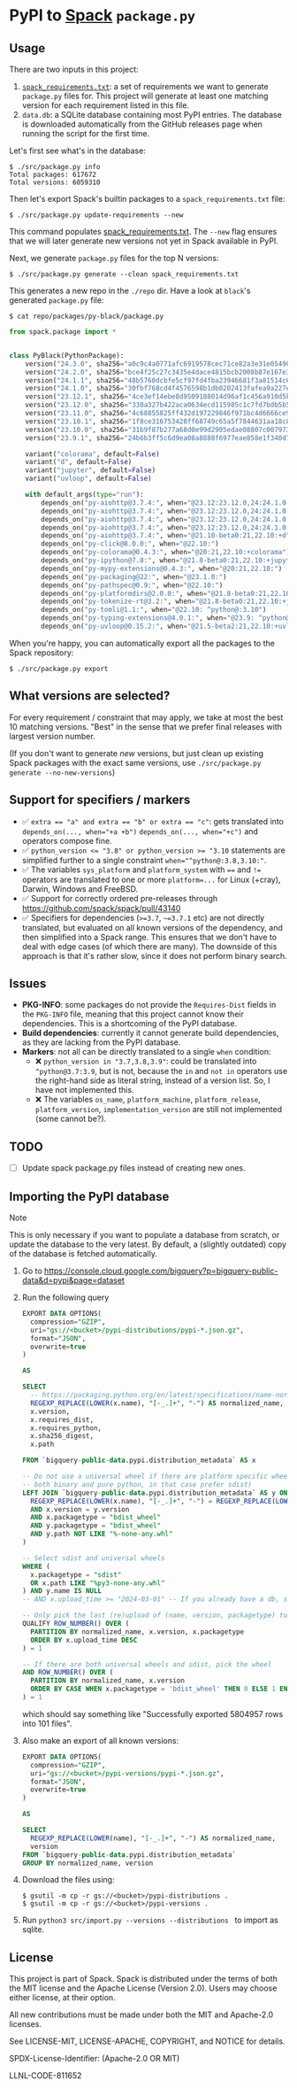 # PyPI to [Spack](https://www.github.com/spack/spack) `package.py`

## Usage

There are two inputs in this project:

1. [`spack_requirements.txt`](spack_requirements.txt): a set of requirements we want to generate
   `package.py` files for. This project will generate at least one matching version for each
    requirement listed in this file.
2. `data.db`: a SQLite database containing most PyPI entries. The database is downloaded
    automatically from the GitHub releases page when running the script for the first time.

Let's first see what's in the database:

```console
$ ./src/package.py info
Total packages: 617672
Total versions: 6059310
```

Then let's export Spack's builtin packages to a `spack_requirements.txt` file:

```console
$ ./src/package.py update-requirements --new
```

This command populates [spack_requirements.txt](spack_requirements.txt). The `--new` flag ensures
that we will later generate new versions not yet in Spack available in PyPI.

Next, we generate `package.py` files for the top N versions:

```console
$ ./src/package.py generate --clean spack_requirements.txt
```

This generates a new repo in the `./repo` dir. Have a look at `black`'s generated `package.py`
file:

```console
$ cat repo/packages/py-black/package.py
```

```python
from spack.package import *


class PyBlack(PythonPackage):
    version("24.3.0", sha256="a0c9c4a0771afc6919578cec71ce82a3e31e054904e7197deacbc9382671c41f", url="https://pypi.org/packages/8f/5f/bac24a952668c7482cfdb4ebf91ba57a796c9da8829363a772040c1a3312/black-24.3.0.tar.gz")
    version("24.2.0", sha256="bce4f25c27c3435e4dace4815bcb2008b87e167e3bf4ee47ccdc5ce906eb4894", url="https://pypi.org/packages/29/69/f3ab49cdb938b3eecb048fa64f86bdadb1fac26e92c435d287181d543b0a/black-24.2.0.tar.gz")
    version("24.1.1", sha256="48b5760dcbfe5cf97fd4fba23946681f3a81514c6ab8a45b50da67ac8fbc6c7b", url="https://pypi.org/packages/77/ec/a429d15d2e7f996203bff98e2b2e84ad4cb3de318de147b0038dc93fbc71/black-24.1.1.tar.gz")
    version("24.1.0", sha256="30fbf768cd4f4576598b1db0202413fafea9a227ef808d1a12230c643cefe9fc", url="https://pypi.org/packages/ea/19/33d4f2f0babcbc07d3e2c058a64c76606cf19884a600536c837aaf4e4f2d/black-24.1.0.tar.gz")
    version("23.12.1", sha256="4ce3ef14ebe8d9509188014d96af1c456a910d5b5cbf434a09fef7e024b3d0d5", url="https://pypi.org/packages/fd/f4/a57cde4b60da0e249073009f4a9087e9e0a955deae78d3c2a493208d0c5c/black-23.12.1.tar.gz")
    version("23.12.0", sha256="330a327b422aca0634ecd115985c1c7fd7bdb5b5a2ef8aa9888a82e2ebe9437a", url="https://pypi.org/packages/5a/73/618bcfd4a4868d52c02ff7136ec60e9d63bc83911d3d8b4998e42acf9557/black-23.12.0.tar.gz")
    version("23.11.0", sha256="4c68855825ff432d197229846f971bc4d6666ce90492e5b02013bcaca4d9ab05", url="https://pypi.org/packages/ef/21/c2d38c7c98a089fd0f7e1a8be16c07f141ed57339b3082737de90db0ca59/black-23.11.0.tar.gz")
    version("23.10.1", sha256="1f8ce316753428ff68749c65a5f7844631aa18c8679dfd3ca9dc1a289979c258", url="https://pypi.org/packages/36/bf/a462f36723824c60dc3db10528c95656755964279a6a5c287b4f9fd0fa84/black-23.10.1.tar.gz")
    version("23.10.0", sha256="31b9f87b277a68d0e99d2905edae08807c007973eaa609da5f0c62def6b7c0bd", url="https://pypi.org/packages/2d/e0/8433441b0236b9d795ffbf5750f98144e0378b6e20401ba4d2db30b99a5c/black-23.10.0.tar.gz")
    version("23.9.1", sha256="24b6b3ff5c6d9ea08a8888f6977eae858e1f340d7260cf56d70a49823236b62d", url="https://pypi.org/packages/12/c3/257adbdbf2cc60bf844b5c0e3791a9d49e4fb4f7bcd8a2e875824ca0b7bc/black-23.9.1.tar.gz")

    variant("colorama", default=False)
    variant("d", default=False)
    variant("jupyter", default=False)
    variant("uvloop", default=False)

    with default_args(type="run"):
        depends_on("py-aiohttp@3.7.4:", when="@23.12:23.12.0,24:24.1.0 platform=linux")
        depends_on("py-aiohttp@3.7.4:", when="@23.12:23.12.0,24:24.1.0 platform=freebsd")
        depends_on("py-aiohttp@3.7.4:", when="@23.12:23.12.0,24:24.1.0 platform=darwin")
        depends_on("py-aiohttp@3.7.4:", when="@23.12:23.12.0,24:24.1.0 platform=cray")
        depends_on("py-aiohttp@3.7.4:", when="@21.10-beta0:21,22.10:+d")
        depends_on("py-click@8.0.0:", when="@22.10:")
        depends_on("py-colorama@0.4.3:", when="@20:21,22.10:+colorama")
        depends_on("py-ipython@7.8:", when="@21.8-beta0:21,22.10:+jupyter")
        depends_on("py-mypy-extensions@0.4.3:", when="@20:21,22.10:")
        depends_on("py-packaging@22:", when="@23.1.0:")
        depends_on("py-pathspec@0.9:", when="@22.10:")
        depends_on("py-platformdirs@2.0.0:", when="@21.8-beta0:21,22.10:")
        depends_on("py-tokenize-rt@3.2:", when="@21.8-beta0:21,22.10:+jupyter")
        depends_on("py-tomli@1.1:", when="@22.10: ^python@:3.10")
        depends_on("py-typing-extensions@4.0.1:", when="@23.9: ^python@:3.10")
        depends_on("py-uvloop@0.15.2:", when="@21.5-beta2:21,22.10:+uvloop")


```

When you're happy, you can automatically export all the packages to the Spack repository:

```console
$ ./src/package.py export
```

## What versions are selected?

For every requirement / constraint that may apply, we take at most the best 10 matching versions.
"Best" in the sense that we prefer final releases with largest version number.

(If you don't want to generate *new* versions, but just clean up existing Spack packages with the
exact same versions, use `./src/package.py generate --no-new-versions`)

## Support for specifiers / markers
- ✅ `extra == "a" and extra == "b" or extra == "c"`: gets translated into
  `depends_on(..., when="+a +b")` `depends_on(..., when="+c")` and operators compose fine.
- ✅ `python_version <= "3.8" or python_version >= "3.10` statements are simplified further
  to a single constraint `when="^python@:3.8,3.10:"`.
- ✅ The variables `sys_platform` and `platform_system` with `==` and `!=` operators are
  translated to one or more `platform=...` for Linux (+cray), Darwin, Windows and FreeBSD.
- ✅ Support for correctly ordered pre-releases through https://github.com/spack/spack/pull/43140
- ✅ Specifiers for dependencies (`>=3.7`, `~=3.7.1` etc) are not directly translated, but
  evaluated on all known versions of the dependency, and then simplified into a Spack range. This
  ensures that we don't have to deal with edge cases (of which there are many). The downside of
  this approach is that it's rather slow, since it does not perform binary search.


## Issues

- **PKG-INFO**: some packages do not provide the `Requires-Dist` fields in the `PKG-INFO` file,
  meaning that this project cannot know their dependencies. This is a shortcoming of the PyPI
  database.
- **Build dependencies**: currently it cannot generate build dependencies, as they are lacking
  from the PyPI database.
- **Markers**: not all can be directly translated to a single `when` condition:
  - ❌ `python_version in "3.7,3.8,3.9"`: could be translated into `^python@3.7:3.9`, but is not,
    because the `in` and `not in` operators use the right-hand side as literal string, instead of
    a version list. So, I have not implemented this.
  - ❌ The variables `os_name`, `platform_machine`, `platform_release`, `platform_version`,
  `implementation_version` are still not implemented (some cannot be?).

## TODO

- [ ] Update spack package.py files instead of creating new ones.

## Importing the PyPI database

> [!NOTE]  
> This is only necessary if you want to populate a database from scratch, or update the database
> to the very latest. By default, a (slightly outdated) copy of the database is fetched
> automatically.

1. Go to https://console.cloud.google.com/bigquery?p=bigquery-public-data&d=pypi&page=dataset
2. Run the following query

   ```sql
   EXPORT DATA OPTIONS(
     compression="GZIP",
     uri="gs://<bucket>/pypi-distributions/pypi-*.json.gz",
     format="JSON",
     overwrite=true
   )

   AS

   SELECT
     -- https://packaging.python.org/en/latest/specifications/name-normalization/
     REGEXP_REPLACE(LOWER(x.name), "[-_.]+", "-") AS normalized_name,
     x.version,
     x.requires_dist,
     x.requires_python,
     x.sha256_digest,
     x.path

   FROM `bigquery-public-data.pypi.distribution_metadata` AS x

   -- Do not use a universal wheel if there are platform specific wheels (e.g. black can be built
   -- both binary and pure python, in that case prefer sdist)
   LEFT JOIN `bigquery-public-data.pypi.distribution_metadata` AS y ON (
     REGEXP_REPLACE(LOWER(x.name), "[-_.]+", "-") = REGEXP_REPLACE(LOWER(y.name), "[-_.]+", "-")
     AND x.version = y.version
     AND x.packagetype = "bdist_wheel"
     AND y.packagetype = "bdist_wheel"
     AND y.path NOT LIKE "%-none-any.whl"
   )

   -- Select sdist and universal wheels
   WHERE (
     x.packagetype = "sdist"
     OR x.path LIKE "%py3-none-any.whl"
   ) AND y.name IS NULL
   -- AND x.upload_time >= "2024-03-01" -- If you already have a db, set this to last time fetched

   -- Only pick the last (re)upload of (name, version, packagetype) tuples
   QUALIFY ROW_NUMBER() OVER (
     PARTITION BY normalized_name, x.version, x.packagetype
     ORDER BY x.upload_time DESC
   ) = 1

   -- If there are both universal wheels and sdist, pick the wheel
   AND ROW_NUMBER() OVER (
     PARTITION BY normalized_name, x.version
     ORDER BY CASE WHEN x.packagetype = 'bdist_wheel' THEN 0 ELSE 1 END
   ) = 1
   ```
   which should say something like "Successfully exported 5804957 rows into 101 files".

3. Also make an export of all known versions:

   ```sql
   EXPORT DATA OPTIONS(
     compression="GZIP",
     uri="gs://<bucket>/pypi-versions/pypi-*.json.gz",
     format="JSON",
     overwrite=true
   )

   AS

   SELECT
     REGEXP_REPLACE(LOWER(name), "[-_.]+", "-") AS normalized_name,
     version
   FROM `bigquery-public-data.pypi.distribution_metadata`
   GROUP BY normalized_name, version
   ```
4. Download the files using:
   ```console
   $ gsutil -m cp -r gs://<bucket>/pypi-distributions .
   $ gsutil -m cp -r gs://<bucket>/pypi-versions .
   ```
4. Run `python3 src/import.py --versions --distributions ` to import as sqlite.


## License

This project is part of Spack. Spack is distributed under the terms of both the
MIT license and the Apache License (Version 2.0). Users may choose either
license, at their option.

All new contributions must be made under both the MIT and Apache-2.0 licenses.

See LICENSE-MIT, LICENSE-APACHE, COPYRIGHT, and NOTICE for details.

SPDX-License-Identifier: (Apache-2.0 OR MIT)

LLNL-CODE-811652
